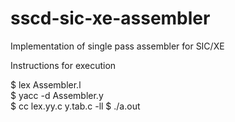 # sscd-sic-xe-assembler
Implementation of single pass assembler for SIC/XE

Instructions for execution

$ lex Assembler.l  
$ yacc -d Assembler.y  
$ cc lex.yy.c y.tab.c -ll
$ ./a.out
